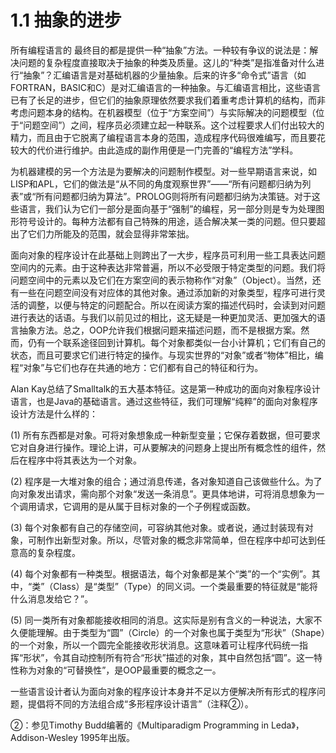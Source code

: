 # 1.1 抽象的进步


所有编程语言的   最终目的都是提供一种“抽象”方法。一种较有争议的说法是：解决问题的复杂程度直接取决于抽象的种类及质量。这儿的“种类”是指准备对什么进行“抽象”？汇编语言是对基础机器的少量抽象。后来的许多“命令式”语言（如FORTRAN，BASIC和C）是对汇编语言的一种抽象。与汇编语言相比，这些语言已有了长足的进步，但它们的抽象原理依然要求我们着重考虑计算机的结构，而非考虑问题本身的结构。在机器模型（位于“方案空间”）与实际解决的问题模型（位于“问题空间”）之间，程序员必须建立起一种联系。这个过程要求人们付出较大的精力，而且由于它脱离了编程语言本身的范围，造成程序代码很难编写，而且要花较大的代价进行维护。由此造成的副作用便是一门完善的“编程方法”学科。

为机器建模的另一个方法是为要解决的问题制作模型。对一些早期语言来说，如LISP和APL，它们的做法是“从不同的角度观察世界”——“所有问题都归纳为列表”或“所有问题都归纳为算法”。PROLOG则将所有问题都归纳为决策链。对于这些语言，我们认为它们一部分是面向基于“强制”的编程，另一部分则是专为处理图形符号设计的。每种方法都有自己特殊的用途，适合解决某一类的问题。但只要超出了它们力所能及的范围，就会显得非常笨拙。

面向对象的程序设计在此基础上则跨出了一大步，程序员可利用一些工具表达问题空间内的元素。由于这种表达非常普遍，所以不必受限于特定类型的问题。我们将问题空间中的元素以及它们在方案空间的表示物称作“对象”（Object）。当然，还有一些在问题空间没有对应体的其他对象。通过添加新的对象类型，程序可进行灵活的调整，以便与特定的问题配合。所以在阅读方案的描述代码时，会读到对问题进行表达的话语。与我们以前见过的相比，这无疑是一种更加灵活、更加强大的语言抽象方法。总之，OOP允许我们根据问题来描述问题，而不是根据方案。然而，仍有一个联系途径回到计算机。每个对象都类似一台小计算机；它们有自己的状态，而且可要求它们进行特定的操作。与现实世界的“对象”或者“物体”相比，编程“对象”与它们也存在共通的地方：它们都有自己的特征和行为。

Alan Kay总结了Smalltalk的五大基本特征。这是第一种成功的面向对象程序设计语言，也是Java的基础语言。通过这些特征，我们可理解“纯粹”的面向对象程序设计方法是什么样的：

(1) 所有东西都是对象。可将对象想象成一种新型变量；它保存着数据，但可要求它对自身进行操作。理论上讲，可从要解决的问题身上提出所有概念性的组件，然后在程序中将其表达为一个对象。

(2) 程序是一大堆对象的组合；通过消息传递，各对象知道自己该做些什么。为了向对象发出请求，需向那个对象“发送一条消息”。更具体地讲，可将消息想象为一个调用请求，它调用的是从属于目标对象的一个子例程或函数。

(3) 每个对象都有自己的存储空间，可容纳其他对象。或者说，通过封装现有对象，可制作出新型对象。所以，尽管对象的概念非常简单，但在程序中却可达到任意高的复杂程度。

(4) 每个对象都有一种类型。根据语法，每个对象都是某个“类”的一个“实例”。其中，“类”（Class）是“类型”（Type）的同义词。一个类最重要的特征就是“能将什么消息发给它？”。

(5) 同一类所有对象都能接收相同的消息。这实际是别有含义的一种说法，大家不久便能理解。由于类型为“圆”（Circle）的一个对象也属于类型为“形状”（Shape）的一个对象，所以一个圆完全能接收形状消息。这意味着可让程序代码统一指挥“形状”，令其自动控制所有符合“形状”描述的对象，其中自然包括“圆”。这一特性称为对象的“可替换性”，是OOP最重要的概念之一。

一些语言设计者认为面向对象的程序设计本身并不足以方便解决所有形式的程序问题，提倡将不同的方法组合成“多形程序设计语言”（注释②）。

②：参见Timothy Budd编著的《Multiparadigm Programming in Leda》，Addison-Wesley 1995年出版。

